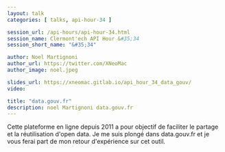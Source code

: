 ```yaml
---
layout: talk
categories: [ talks, api-hour-34 ]

session_url: /api-hours/api-hour-34.html
session_name: Clermont'ech API Hour &#35;34
session_short_name: "&#35;34"

author: Noel Martignoni
author_url: https://twitter.com/XNeoMac
author_image: noel.jpeg

slides_url: https://xneomac.gitlab.io/api_hour_34_data_gouv/
video: 

title: "data.gouv.fr"
description: noel Martignoni data.gouv.fr
---
```




Cette plateforme en ligne depuis 2011 a pour objectif de faciliter le partage et la réutilisation d'open data.
Je me suis plongé dans data.gouv.fr et je vous ferai part de mon retour d'expérience sur cet outil.
